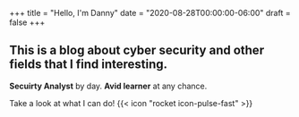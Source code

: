 +++
title = "Hello, I'm Danny"
date = "2020-08-28T00:00:00-06:00"
draft = false
+++

## This is a blog about cyber security and other fields that I find interesting.

**Secuirty Analyst** by day. **Avid learner** at any chance.

Take a look at what I can do! {{< icon "rocket icon-pulse-fast" >}}